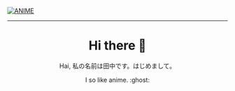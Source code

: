 [![ANIME](https://coverfiles.alphacoders.com/916/91695.png)](https://github.com/Tanaka9531)

___

<h1  align='center'> Hi there 👋 </h1>

<p align='center'> Hai, 私の名前は田中です。はじめまして。 </p>

<p align='center'> I so like anime. :ghost: </p>



